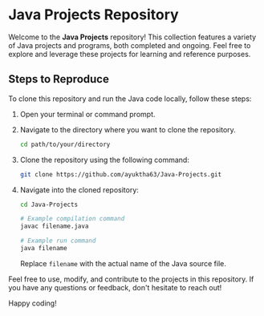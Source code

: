 # Java Projects Repository

Welcome to the **Java Projects** repository! This collection features a variety of Java projects and programs, both completed and ongoing. Feel free to explore and leverage these projects for learning and reference purposes.

## Steps to Reproduce

To clone this repository and run the Java code locally, follow these steps:

1. Open your terminal or command prompt.

2. Navigate to the directory where you want to clone the repository.

   ```bash
   cd path/to/your/directory
   ```

3. Clone the repository using the following command:

   ```bash
   git clone https://github.com/ayuktha63/Java-Projects.git
   ```

4. Navigate into the cloned repository:

   ```bash
   cd Java-Projects
   ```

   ```bash
   # Example compilation command
   javac filename.java

   # Example run command
   java filename
   ```

   Replace `filename` with the actual name of the Java source file.

Feel free to use, modify, and contribute to the projects in this repository. If you have any questions or feedback, don't hesitate to reach out!

Happy coding!